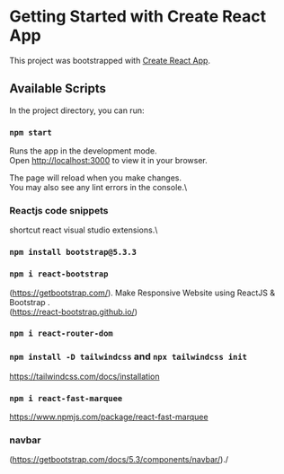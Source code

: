 # Getting Started with Create React App

This project was bootstrapped with [Create React App](https://github.com/facebook/create-react-app).

## Available Scripts

In the project directory, you can run:

### `npm start`

Runs the app in the development mode.\
Open [http://localhost:3000](http://localhost:3000) to view it in your browser.

The page will reload when you make changes.\
You may also see any lint errors in the console.\

### Reactjs code snippets

shortcut react visual studio extensions.\

### `npm install bootstrap@5.3.3`

### `npm i react-bootstrap`

(https://getbootstrap.com/).
Make Responsive Website using ReactJS & Bootstrap .\
(https://react-bootstrap.github.io/)

### `npm i react-router-dom`

### `npm install -D tailwindcss` and `npx tailwindcss init`

https://tailwindcss.com/docs/installation

### `npm i react-fast-marquee`

https://www.npmjs.com/package/react-fast-marquee

### navbar

(https://getbootstrap.com/docs/5.3/components/navbar/)./
